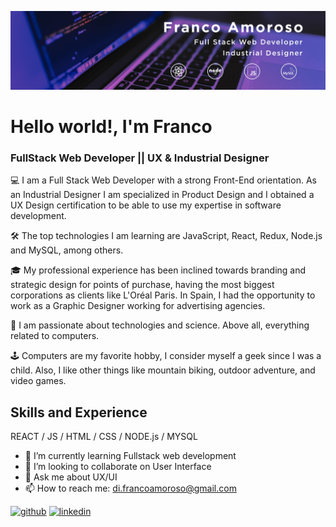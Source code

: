 ![FullStack Web Developer || Industrial Designer](https://github.com/Frankovg/Frankovg/blob/cd1b10f0009b5b26b62c75823d002ea275979be3/portada%20nueva.jpg)

# Hello world!, I'm Franco
### FullStack Web Developer || UX & Industrial Designer 

💻 I am a Full Stack Web Developer with a strong Front-End orientation. As an Industrial Designer I am specialized in Product Design and I obtained a UX Design certification to be able to use my expertise in software development.

🛠 The top technologies I am learning are JavaScript, React, Redux, Node.js and MySQL, among others.

🎓 My professional experience has been inclined towards branding and strategic design for points of purchase, having the most biggest corporations as clients  like L'Oréal Paris. In Spain, I had the opportunity to work as a Graphic Designer working for advertising agencies.

📡 I am passionate about technologies and science. Above all, everything related to computers.

🕹 Computers are my favorite hobby, I consider myself a geek since I was a child. Also, I like other things like mountain biking, outdoor adventure, and video games.

## Skills and Experience
REACT / JS / HTML / CSS / NODE.js / MYSQL

- 🌱 I’m currently learning Fullstack web development 
- 👯 I’m looking to collaborate on User Interface 
- 💬 Ask me about UX/UI 
- 📫 How to reach me: di.francoamoroso@gmail.com 


[<img src='https://cdn.jsdelivr.net/npm/simple-icons@3.0.1/icons/github.svg' alt='github' height='40'>](https://github.com/Frankovg)  [<img src='https://cdn.jsdelivr.net/npm/simple-icons@3.0.1/icons/linkedin.svg' alt='linkedin' height='40'>](https://www.linkedin.com/in/francoamoroso/)  







